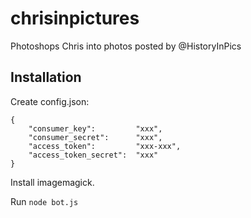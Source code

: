 chrisinpictures
===============

Photoshops Chris into photos posted by @HistoryInPics

## Installation

Create config.json:

```
{
	"consumer_key":         "xxx",
	"consumer_secret":      "xxx",
	"access_token":         "xxx-xxx",
	"access_token_secret":  "xxx"
}
```

Install imagemagick.

Run `node bot.js`
